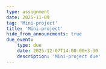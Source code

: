 ```yaml
---
type: assignment
date: 2025-11-09
tag: 'Mini-project'
title: 'Mini-project'
hide_from_announcments: true
due_event: 
    type: due
    date: 2025-12-07T14:00:00+3:30
    description: 'Mini-project due'
---
```

